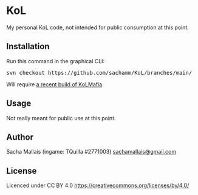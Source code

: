 KoL
=====
My personal KoL code, not intended for public consumption at this point.

Installation
----------------
Run this command in the graphical CLI:
<pre>
svn checkout https://github.com/sachamm/KoL/branches/main/
</pre>
Will require [a recent build of KoLMafia](http://builds.kolmafia.us/job/Kolmafia/lastSuccessfulBuild/).

Usage
----------------
Not really meant for public use at this point.


Author
----------------
Sacha Mallais (ingame: TQuilla #2771003)
sachamallais@gmail.com

License
----------------
Licenced under CC BY 4.0
https://creativecommons.org/licenses/by/4.0/
